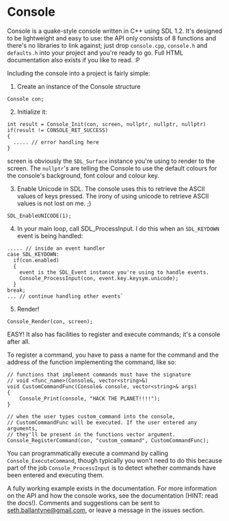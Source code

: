 # Console
Console is a quake-style console written in C++ using SDL 1.2. It's designed to be lightweight and easy to use: the API only consists of 8 functions and there's no libraries to link against; just drop `console.cpp`, `console.h` and `defaults.h` into your project and you're ready to go. Full HTML documentation also exists if you like to read. :P

Including the console into a project is fairly simple:

1. Create an instance of the Console structure
```
Console con;
```

2. Initialize it:
```
int result = Console_Init(con, screen, nullptr, nullptr, nullptr)
if(result != CONSOLE_RET_SUCCESS)
{
  ..... // error handling here
}
```
screen is obviously the `SDL_Surface` instance you're using to render to the screen. The `nullptr`'s are telling the Console
to use the default colours for the console's background, font colour and colour key.

3. Enable Unicode in SDL. The console uses this to retrieve the ASCII values of keys pressed. The irony of using unicode to retrieve ASCII values is not lost on me. ;)
```
SDL_EnableUNICODE(1);
```

4. In your main loop, call SDL_ProcessInput. I do this when an `SDL_KEYDOWN` event is being handled:

```
..... // inside an event handler
case SDL_KEYDOWN:
  if(con.enabled)
  {
    event is the SDL_Event instance you're using to handle events. 
    Console_ProcessInput(con, event.key.keysym.unicode);
  }
break;
... // continue handling other events`
```

5. Render!
```
Console_Render(con, screen);
```

EASY! It also has facilities to register and execute commands; it's a console after all.

To register a command, you have to pass a name for the command and the address of the function implementing
the command, like so:

```
// functions that implement commands must have the signature
// void <func_name>(Console&, vector<string>&)
void CustomCommandFunc(Console& console, vector<string>& args)
{
	Console_Print(console, "HACK THE PLANET!!!!");
}

// when the user types custom_command into the console,
// CustomCommandFunc will be executed. If the user entered any arguments,
// they'll be present in the functions vector argument.
Console_RegisterCommand(con, "custom_command", CustomCommandFunc);
```

You can programmatically execute a command by calling `Console_ExecuteCommand`, though typically you won't need to do this because part of the job `Console_ProcessInput` is to detect whether commands have been entered and executing them.

A fully working example exists in the documentation. For more information on the API and how the console works, see the documentation (HINT: read the docs!). Comments and suggestions can be sent to seth.ballantyne@gmail.com, or leave a message in the issues section.
